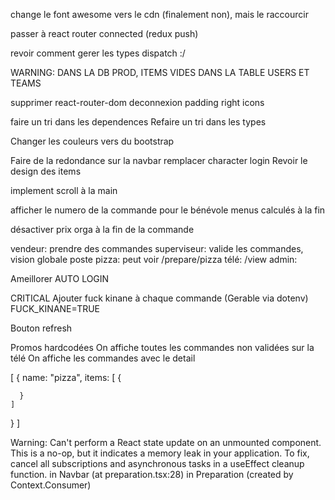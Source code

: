 change le font awesome vers le cdn (finalement non), mais le raccourcir

passer à react router connected (redux push)

revoir comment gerer les types dispatch :/

WARNING: DANS LA DB PROD, ITEMS VIDES DANS LA TABLE USERS ET TEAMS

supprimer react-router-dom
deconnexion padding right
icons

faire un tri dans les dependences
Refaire un tri dans les types

Changer les couleurs vers du bootstrap

Faire de la redondance sur la navbar
remplacer character login
Revoir le design des items

implement scroll à la main

afficher le numero de la commande pour le bénévole
menus calculés à la fin

désactiver prix orga à la fin de la commande

vendeur: prendre des commandes
superviseur: valide les commandes, vision globale
poste pizza: peut voir /prepare/pizza
télé: /view
admin:

Ameillorer AUTO LOGIN

CRITICAL
Ajouter fuck kinane à chaque commande (Gerable via dotenv)
FUCK_KINANE=TRUE

Bouton refresh

Promos hardcodées
On affiche toutes les commandes non validées sur la télé
On affiche les commandes avec le detail

[
{
name: "pizza",
items: [
{

      }
    ]

}
]

Warning: Can't perform a React state update on an unmounted component. This is a no-op, but it indicates a memory leak in your application. To fix, cancel all subscriptions and asynchronous tasks in a useEffect cleanup function.
in Navbar (at preparation.tsx:28)
in Preparation (created by Context.Consumer)
